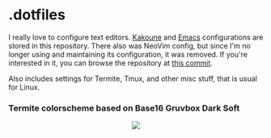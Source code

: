 # .dotfiles
I really love to configure text editors.  [Kakoune][1] and [Emacs][2]
configurations are stored in this repository. There also was NeoVim config, but
since I'm no longer using and maintaining its configuration, it was removed. If
you're interested in it, you can browse the repository at [this commit][3].

Also includes settings for Termite, Tmux, and other misc stuff, that is usual
for Linux.

### Termite colorscheme based on Base16 Gruvbox Dark Soft
<p align="center">
    <img src="https://user-images.githubusercontent.com/19470159/38469407-c927caa4-3b5c-11e8-8832-17a02992bf78.png">
</p>

[1]: https://github.com/andreyorst/dotfiles/tree/master/.config/kak
[2]: https://github.com/andreyorst/dotfiles/tree/master/.emacs.d
[3]: https://github.com/andreyorst/dotfiles/tree/58b56c0b7b2ff255b6cebf3ef1300bb632444155/.config/nvim
